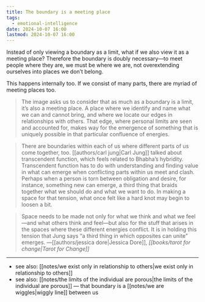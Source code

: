 ```yaml
---
title: The boundary is a meeting place
tags:
  - emotional-intelligence
date: 2024-10-07 16:00
lastmod: 2024-10-07 16:00
---
```

Instead of only viewing a boundary as a limit, what if we also view it as a meeting place? Therefore the boundary is doubly necessary—to meet people where they are, we must be where we are, not overextending ourselves into places we don’t belong.

This happens internally too. If we consist of many parts, there are myriad of meeting places too.

> The image asks us to consider that as much as a boundary is a limit, it’s also a meeting place. A place where we identify and name what we can and cannot bring, and where we locate our edges in relationships with others. That edge, where personal limits are seen and accounted for, makes way for the emergence of something that is uniquely possible in that particular confluence of energies.

> There are boundaries within each of us where different parts of us come together, too. [[authors/carl jung|Carl Jung]] talked about transcendent function, which feels related to Bhabha’s hybridity. Transcendent function has to do with understanding and finding value in what can emerge when conflicting parts within us meet and clash. Perhaps when a person is torn between obligation and desire, for instance, something new can emerge, a third thing that braids together what we should do and what we want to do. In making a space for that tension, what once felt like a hard knot may begin to loosen a bit.

> Space needs to be made not only for what we think and what we feel—and what others think and feel—but also for the stuff that arises in the spaces where these different energies conflict. It is in holding this tension that Jung says “a third thing in which opposites can unite” emerges. —[[authors/jessica dore|Jessica Dore]], *[[books/tarot for change|Tarot for Change]]*

---
- see also: [[notes/we exist only in relationship to others|we exist only in relationship to others]]
- see also: [[notes/the limits of the individual are porous|the limits of the individual are porous]] — that boundary is a [[notes/we are wiggles|wiggly line]] between us